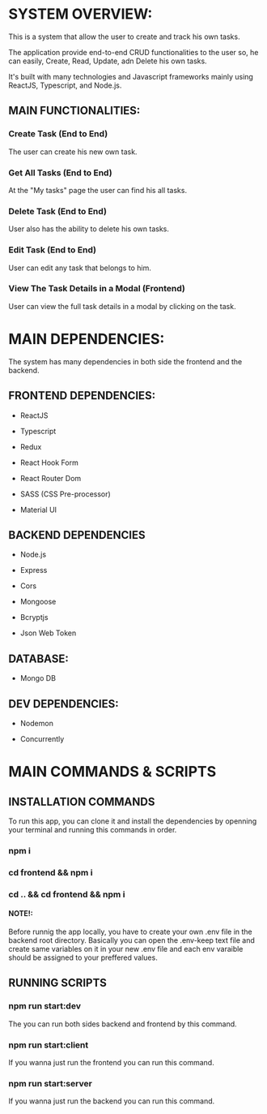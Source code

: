 # SYSTEM OVERVIEW:

This is a system that allow the user to create and track his own tasks.

The application provide end-to-end CRUD functionalities to the user so, he can easily,
Create, Read, Update, adn Delete his own tasks.

It's built with many technologies and Javascript frameworks mainly using ReactJS, Typescript, and Node.js.

## MAIN FUNCTIONALITIES:

### Create Task (End to End)

The user can create his new own task.

### Get All Tasks (End to End)

At the "My tasks" page the user can find his all tasks.

### Delete Task (End to End)

User also has the ability to delete his own tasks.

### Edit Task (End to End)

User can edit any task that belongs to him.

### View The Task Details in a Modal (Frontend)

User can view the full task details in a modal by clicking on the task.

# MAIN DEPENDENCIES:

The system has many dependencies in both side the frontend and the backend.

## FRONTEND DEPENDENCIES:

- ReactJS

- Typescript

- Redux

- React Hook Form

- React Router Dom

- SASS (CSS Pre-processor)

- Material UI

## BACKEND DEPENDENCIES

- Node.js

- Express

- Cors

- Mongoose

- Bcryptjs

- Json Web Token

## DATABASE:

- Mongo DB

## DEV DEPENDENCIES:

- Nodemon

- Concurrently

# MAIN COMMANDS & SCRIPTS

## INSTALLATION COMMANDS

To run this app,
you can clone it and install the dependencies by openning your terminal and running this commands in order.

### npm i

### cd frontend && npm i

### cd .. && cd frontend && npm i

#### NOTE!:

Before runnig the app locally, you have to create your own .env file in the backend root directory.
Basically you can open the .env-keep text file and create same variables on it in your new .env file
and each env varaible should be assigned to your preffered values.

## RUNNING SCRIPTS

### npm run start:dev

The you can run both sides backend and frontend by this command.

### npm run start:client

If you wanna just run the frontend you can run this command.

### npm run start:server

If you wanna just run the backend you can run this command.
